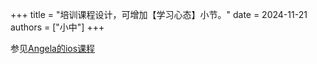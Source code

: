 +++
title = "培训课程设计，可增加【学习心态】小节。"
date = 2024-11-21
authors = ["小中"]
+++

参见[Angela的ios课程](https://www.bilibili.com/video/BV12F4113794?spm_id_from=333.788.player.switch&vd_source=52e547e5d9000389c9906e8cf67193c7&p=72)